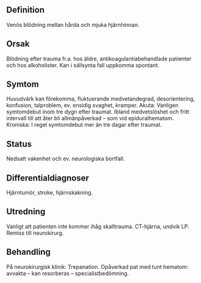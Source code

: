 ## Definition

Venös blödning mellan hårda och mjuka hjärnhinnan.

## Orsak

Blödning efter trauma fr.a. hos äldre, antikoagulantiabehandlade patienter och hos alkoholister. Kan i sällsynta fall uppkomma spontant.

## Symtom

Huvudvärk kan förekomma, fluktuerande medvetandegrad, desorientering, konfusion, talproblem, ev. ensidig svaghet, kramper. Akuta: Vanligen symtomdebut inom tre dygn efter traumat. Ibland medvetslöshet och fritt intervall till att åter bli allmänpåverkad – som vid epiduralhematom. Kroniska: I regel symtomdebut mer än tre dagar efter traumat.

## Status

Nedsatt vakenhet och ev. neurologiska bortfall.

## Differentialdiagnoser

Hjärntumör, stroke, hjärnskakning.

## Utredning

Vanligt att patienten inte kommer ihåg skalltrauma. CT-hjärna, undvik LP. Remiss till neurokirurg.

## Behandling

På neurokirurgisk klinik: Trepanation. Opåverkad pat med tunt hematom: avvakta – kan resorberas – specialistbedömning.

